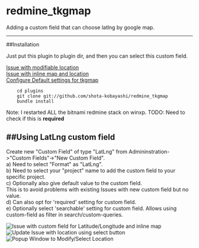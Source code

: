 # redmine_tkgmap

Adding a custom field that can choose latlng by google map.

-----------------------------------------
##Installation

Just put this plugin to plugin dir, and then you can select this custom field.

[Issue with modifiable location](https://raw.github.com/shota-kobayashi/redmine_tkgmap/master/assets/images/ss1.jpg)  
[Issue with inline map and location](https://raw.github.com/shota-kobayashi/redmine_tkgmap/master/assets/images/ss2.jpg)  
[Configure Default settings for tkgmap](https://raw.github.com/shota-kobayashi/redmine_tkgmap/master/assets/images/ss3.jpg)  


```
    cd plugins  
    git clone git://github.com/shota-kobayashi/redmine_tkgmap  
    bundle install  
```
Note: I restarted ALL the bitnami redmine stack on winxp.
TODO: Need to check if this is **required**

##Using LatLng custom field
-------------------------
Create new "Custom Field" of type "LatLng" from Admininstration->"Custom Fields"->"New Custom Field".  
a) Need to select "Format" as "LatLng".  
b) Need to select your "project" name to add the custom field to your specific project.  
c) Optionally also give default value to the custom field.  
This is to avoid problems with existing Issues with new custom field but no value.  
d) Can also opt for 'required' setting for custom field.  
e) Optionally select 'searchable' setting for custom field. Allows using custom-field as filter in search/custom-queries.  

![Issue with custom field for Latitude/Longitude and inline map](https://f.cloud.github.com/assets/445260/2414895/4c4e20b6-aaef-11e3-9af8-273f98b7051c.JPG)  
![Update Issue with location using select button](https://f.cloud.github.com/assets/445260/2414894/4c4b0368-aaef-11e3-82e2-5bc38fe30c1d.JPG)  
![Popup Window to Modify/Select Location](https://f.cloud.github.com/assets/445260/2418159/b6fa0a6c-ab38-11e3-99fd-2eafc193e021.JPG)  

